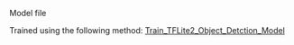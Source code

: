 Model file 

Trained using the following method: [Train_TFLite2_Object_Detction_Model](https://colab.research.google.com/github/EdjeElectronics/TensorFlow-Lite-Object-Detection-on-Android-and-Raspberry-Pi/blob/master/Train_TFLite2_Object_Detction_Model.ipynb#scrollTo=awZMQGVqMpVL)

